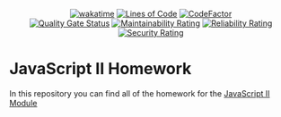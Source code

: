 <div align="center">

  [![wakatime](https://wakatime.com/badge/github/Amir-Pourhadi/CYF-PracticeJS-2.svg)](https://wakatime.com/badge/github/Amir-Pourhadi/CYF-PracticeJS-2)
  [![Lines of Code](https://sonarcloud.io/api/project_badges/measure?project=Amir-Pourhadi_CYF-PracticeJS-2&metric=ncloc)](https://sonarcloud.io/dashboard?id=Amir-Pourhadi_CYF-PracticeJS-2)
  [![CodeFactor](https://www.codefactor.io/repository/github/amir-pourhadi/cyf-practicejs-2/badge)](https://www.codefactor.io/repository/github/amir-pourhadi/cyf-practicejs-2)  
  [![Quality Gate Status](https://sonarcloud.io/api/project_badges/measure?project=Amir-Pourhadi_CYF-PracticeJS-2&metric=alert_status)](https://sonarcloud.io/dashboard?id=Amir-Pourhadi_CYF-PracticeJS-2)
  [![Maintainability Rating](https://sonarcloud.io/api/project_badges/measure?project=Amir-Pourhadi_CYF-PracticeJS-2&metric=sqale_rating)](https://sonarcloud.io/dashboard?id=Amir-Pourhadi_CYF-PracticeJS-2)
  [![Reliability Rating](https://sonarcloud.io/api/project_badges/measure?project=Amir-Pourhadi_CYF-PracticeJS-2&metric=reliability_rating)](https://sonarcloud.io/dashboard?id=Amir-Pourhadi_CYF-PracticeJS-2)
  [![Security Rating](https://sonarcloud.io/api/project_badges/measure?project=Amir-Pourhadi_CYF-PracticeJS-2&metric=security_rating)](https://sonarcloud.io/dashboard?id=Amir-Pourhadi_CYF-PracticeJS-2)
</div>

# JavaScript II Homework

In this repository you can find all of the homework for the [JavaScript II Module](https://codeyourfuture.github.io/syllabus-master/js-core-2/)
